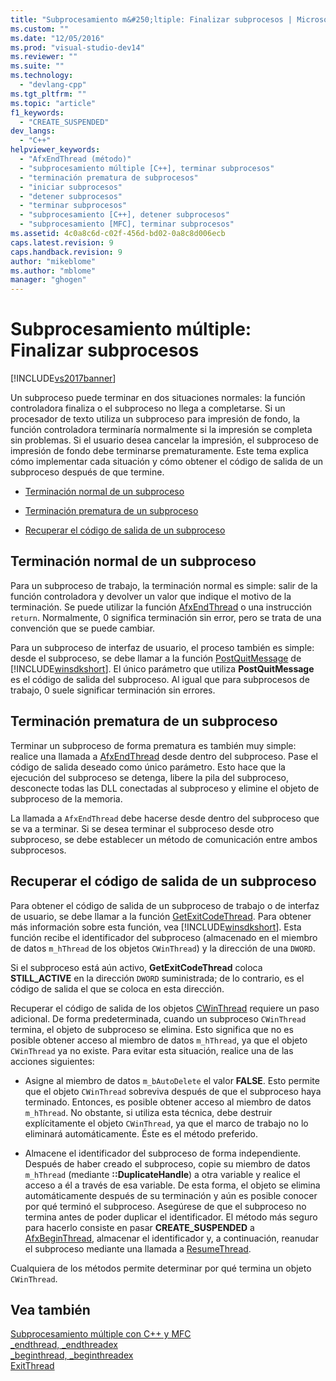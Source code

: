 ```yaml
---
title: "Subprocesamiento m&#250;ltiple: Finalizar subprocesos | Microsoft Docs"
ms.custom: ""
ms.date: "12/05/2016"
ms.prod: "visual-studio-dev14"
ms.reviewer: ""
ms.suite: ""
ms.technology: 
  - "devlang-cpp"
ms.tgt_pltfrm: ""
ms.topic: "article"
f1_keywords: 
  - "CREATE_SUSPENDED"
dev_langs: 
  - "C++"
helpviewer_keywords: 
  - "AfxEndThread (método)"
  - "subprocesamiento múltiple [C++], terminar subprocesos"
  - "terminación prematura de subprocesos"
  - "iniciar subprocesos"
  - "detener subprocesos"
  - "terminar subprocesos"
  - "subprocesamiento [C++], detener subprocesos"
  - "subprocesamiento [MFC], terminar subprocesos"
ms.assetid: 4c0a8c6d-c02f-456d-bd02-0a8c8d006ecb
caps.latest.revision: 9
caps.handback.revision: 9
author: "mikeblome"
ms.author: "mblome"
manager: "ghogen"
---
```

# Subprocesamiento m&#250;ltiple: Finalizar subprocesos
[!INCLUDE[vs2017banner](../../assembler/inline/includes/vs2017banner.md)]

Un subproceso puede terminar en dos situaciones normales: la función controladora finaliza o el subproceso no llega a completarse.  Si un procesador de texto utiliza un subproceso para impresión de fondo, la función controladora terminaría normalmente si la impresión se completa sin problemas.  Si el usuario desea cancelar la impresión, el subproceso de impresión de fondo debe terminarse prematuramente.  Este tema explica cómo implementar cada situación y cómo obtener el código de salida de un subproceso después de que termine.  
  
-   [Terminación normal de un subproceso](#_core_normal_thread_termination)  
  
-   [Terminación prematura de un subproceso](#_core_premature_thread_termination)  
  
-   [Recuperar el código de salida de un subproceso](#_core_retrieving_the_exit_code_of_a_thread)  
  
##  <a name="_core_normal_thread_termination"></a> Terminación normal de un subproceso  
 Para un subproceso de trabajo, la terminación normal es simple: salir de la función controladora y devolver un valor que indique el motivo de la terminación.  Se puede utilizar la función [AfxEndThread](../Topic/AfxEndThread.md) o una instrucción `return`.  Normalmente, 0 significa terminación sin error, pero se trata de una convención que se puede cambiar.  
  
 Para un subproceso de interfaz de usuario, el proceso también es simple: desde el subproceso, se debe llamar a la función [PostQuitMessage](http://msdn.microsoft.com/library/windows/desktop/ms644945) de [!INCLUDE[winsdkshort](../../atl/reference/includes/winsdkshort_md.md)].  El único parámetro que utiliza **PostQuitMessage** es el código de salida del subproceso.  Al igual que para subprocesos de trabajo, 0 suele significar terminación sin errores.  
  
##  <a name="_core_premature_thread_termination"></a> Terminación prematura de un subproceso  
 Terminar un subproceso de forma prematura es también muy simple: realice una llamada a [AfxEndThread](../Topic/AfxEndThread.md) desde dentro del subproceso.  Pase el código de salida deseado como único parámetro.  Esto hace que la ejecución del subproceso se detenga, libere la pila del subproceso, desconecte todas las DLL conectadas al subproceso y elimine el objeto de subproceso de la memoria.  
  
 La llamada a `AfxEndThread` debe hacerse desde dentro del subproceso que se va a terminar.  Si se desea terminar el subproceso desde otro subproceso, se debe establecer un método de comunicación entre ambos subprocesos.  
  
##  <a name="_core_retrieving_the_exit_code_of_a_thread"></a> Recuperar el código de salida de un subproceso  
 Para obtener el código de salida de un subproceso de trabajo o de interfaz de usuario, se debe llamar a la función [GetExitCodeThread](http://msdn.microsoft.com/library/windows/desktop/ms683190).  Para obtener más información sobre esta función, vea [!INCLUDE[winsdkshort](../../atl/reference/includes/winsdkshort_md.md)].  Esta función recibe el identificador del subproceso \(almacenado en el miembro de datos `m_hThread` de los objetos `CWinThread`\) y la dirección de una `DWORD`.  
  
 Si el subproceso está aún activo, **GetExitCodeThread** coloca **STILL\_ACTIVE** en la dirección `DWORD` suministrada; de lo contrario, es el código de salida el que se coloca en esta dirección.  
  
 Recuperar el código de salida de los objetos [CWinThread](../../mfc/reference/cwinthread-class.md) requiere un paso adicional.  De forma predeterminada, cuando un subproceso `CWinThread` termina, el objeto de subproceso se elimina.  Esto significa que no es posible obtener acceso al miembro de datos `m_hThread`, ya que el objeto `CWinThread` ya no existe.  Para evitar esta situación, realice una de las acciones siguientes:  
  
-   Asigne al miembro de datos `m_bAutoDelete` el valor **FALSE**.  Esto permite que el objeto `CWinThread` sobreviva después de que el subproceso haya terminado.  Entonces, es posible obtener acceso al miembro de datos `m_hThread`.  No obstante, si utiliza esta técnica, debe destruir explícitamente el objeto `CWinThread`, ya que el marco de trabajo no lo eliminará automáticamente.  Éste es el método preferido.  
  
-   Almacene el identificador del subproceso de forma independiente.  Después de haber creado el subproceso, copie su miembro de datos `m_hThread` \(mediante **::DuplicateHandle**\) a otra variable y realice el acceso a él a través de esa variable.  De esta forma, el objeto se elimina automáticamente después de su terminación y aún es posible conocer por qué terminó el subproceso.  Asegúrese de que el subproceso no termina antes de poder duplicar el identificador.  El método más seguro para hacerlo consiste en pasar **CREATE\_SUSPENDED** a [AfxBeginThread](../Topic/AfxBeginThread.md), almacenar el identificador y, a continuación, reanudar el subproceso mediante una llamada a [ResumeThread](../Topic/CWinThread::ResumeThread.md).  
  
 Cualquiera de los métodos permite determinar por qué termina un objeto `CWinThread`.  
  
## Vea también  
 [Subprocesamiento múltiple con C\+\+ y MFC](../../parallel/multithreading-with-cpp-and-mfc.md)   
 [\_endthread, \_endthreadex](../../c-runtime-library/reference/endthread-endthreadex.md)   
 [\_beginthread, \_beginthreadex](../../c-runtime-library/reference/beginthread-beginthreadex.md)   
 [ExitThread](http://msdn.microsoft.com/library/windows/desktop/ms682659)
